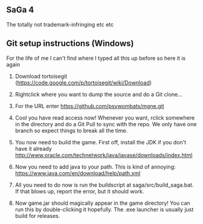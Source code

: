 ## SaGa 4

The totally not trademark-infringing etc etc

## Git setup instructions (Windows)

For the life of me I can't find where I typed all this up before so here it is again

1. Download tortoisegit (https://code.google.com/p/tortoisegit/wiki/Download)

2. Rightclick where you want to dump the source and do a Git clone...

3. For the URL enter https://github.com/psywombats/mgne.git

4. Cool you have read access now! Whenever you want, rclick somewhere in the directory and do a Git Pull to sync with the repo. We only have one branch so expect things to break all the time.

5. You now need to build the game. First off, install the JDK if you don't have it already http://www.oracle.com/technetwork/java/javase/downloads/index.html

6. Now you need to add java to your path. This is kind of annoying: https://www.java.com/en/download/help/path.xml

7. All you need to do now is run the buildscript at saga/src/build_saga.bat. If that blows up, report the error, but it should work.

8. Now game.jar should magically appear in the game directory! You can run this by double-clicking it hopefully. The .exe launcher is usually just build for releases.
